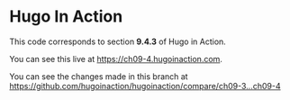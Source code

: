 Hugo In Action
===============

This code corresponds to section **9.4.3** of Hugo in Action.

You can see this live at https://ch09-4.hugoinaction.com.

You can see the changes made in this branch at https://github.com/hugoinaction/hugoinaction/compare/ch09-3...ch09-4

